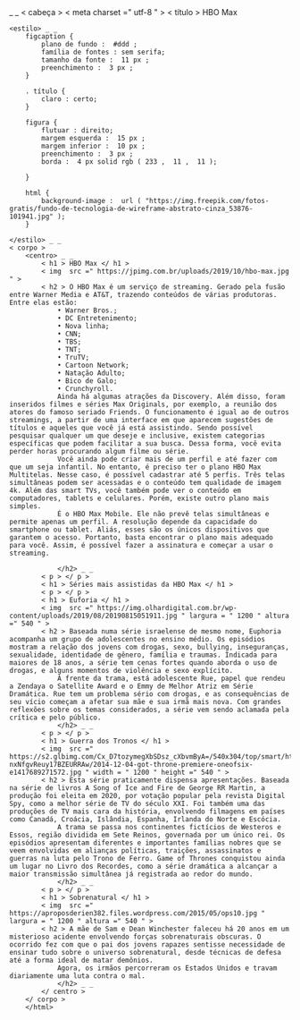 <!DOCTYPEhtml >
<html> _ _
    < cabeça >
        < meta  charset =" utf-8 " >
        < título > HBO Max </ título >
    </ cabeça >

    <estilo> _ _
        figcaption {
            plano de fundo :  #ddd ;
            família de fontes : sem serifa;
            tamanho da fonte :  11 px ;
            preenchimento :  3 px ;
        }

        . título {
            claro : certo;
        }
        
        figura {
            flutuar : direito;
            margem esquerda :  15 px ;
            margem inferior :  10 px ;
            preenchimento :  3 px ;
            borda :  4 px solid rgb ( 233 ,  11 ,  11 );
            
        }

        html {
            background-image :  url ( "https://img.freepik.com/fotos-gratis/fundo-de-tecnologia-de-wireframe-abstrato-cinza_53876-101941.jpg" );
        }

    </estilo> _ _
    < corpo >
        <centro> _ _
            < h1 > HBO Max </ h1 >
            < img  src =" https://jpimg.com.br/uploads/2019/10/hbo-max.jpg " >
            < h2 > O HBO Max é um serviço de streaming. Gerado pela fusão entre Warner Media e AT&T, trazendo conteúdos de várias produtoras. Entre elas estão:
                • Warner Bros.;
                • DC Entretenimento;
                • Nova linha;
                • CNN;
                • TBS;
                • TNT;
                • TruTV;
                • Cartoon Network;
                • Natação Adulto;
                • Bico de Galo;
                • Crunchyroll.
                Ainda há algumas atrações da Discovery. Além disso, foram inseridos filmes e séries Max Originals, por exemplo, a reunião dos atores do famoso seriado Friends. O funcionamento é igual ao de outros streamings, a partir de uma interface em que aparecem sugestões de títulos e aqueles que você já está assistindo. Sendo possível pesquisar qualquer um que deseje e inclusive, existem categorias específicas que podem facilitar a sua busca. Dessa forma, você evita perder horas procurando algum filme ou série.
                Você ainda pode criar mais de um perfil e até fazer com que um seja infantil. No entanto, é preciso ter o plano HBO Max Multitelas. Nesse caso, é possível cadastrar até 5 perfis. Três telas simultâneas podem ser acessadas e o conteúdo tem qualidade de imagem 4k. Além das smart TVs, você também pode ver o conteúdo em computadores, tablets e celulares. Porém, existe outro plano mais simples.
                É o HBO Max Mobile. Ele não prevê telas simultâneas e permite apenas um perfil. A resolução depende da capacidade do smartphone ou tablet. Aliás, esses são os únicos dispositivos que garantem o acesso. Portanto, basta encontrar o plano mais adequado para você. Assim, é possível fazer a assinatura e começar a usar o streaming.
                
                </h2> _ _
            < p > </ p >
            < h1 > Séries mais assistidas da HBO Max </ h1 >
            < p > </ p >
            < h1 > Euforia </ h1 >
            < img  src =" https://img.olhardigital.com.br/wp-content/uploads/2019/08/20190815051911.jpg " largura = " 1200 " altura =" 540 " >
            < h2 > Baseada numa série israelense de mesmo nome, Euphoria acompanha um grupo de adolescentes no ensino médio. Os episódios mostram a relação dos jovens com drogas, sexo, bullying, inseguranças, sexualidade, identidade de gênero, família e traumas. Indicada para maiores de 18 anos, a série tem cenas fortes quando aborda o uso de drogas, e alguns momentos de violência e sexo explícito.
                À frente da trama, está adolescente Rue, papel que rendeu a Zendaya o Satellite Award e o Emmy de Melhor Atriz em Série Dramática. Rue tem um problema sério com drogas, e as consequências de seu vício começam a afetar sua mãe e sua irmã mais nova. Com grandes reflexões sobre os temas considerados, a série vem sendo aclamada pela crítica e pelo público.
                </h2> _ _
            < p > </ p >
            < h1 > Guerra dos Tronos </ h1 >
            < img  src =" https://s2.glbimg.com/Cx_D7tozymegXbSDsz_cXbvmByA=/540x304/top/smart/https://i.s3.glbimg.com/v1/AUTH_08fbf48bc0524877943fe86e43087e7a/internal_photos/bs/201/Y/A nxNfgvReuy17BZEURRAw/2014-12-04-got-throne-premiere-oneofsix-e1417689271572.jpg " width = " 1200 " height =" 540 " >
            < h2 > Esta série praticamente dispensa apresentações. Baseada na série de livros A Song of Ice and Fire de George RR Martin, a produção foi eleita em 2020, por votação popular pela revista Digital Spy, como a melhor série de TV do século XXI. Foi também uma das produções de TV mais cara da história, envolvendo filmagens em países como Canadá, Croácia, Islândia, Espanha, Irlanda do Norte e Escócia.
                A trama se passa nos continentes fictícios de Westeros e Essos, região dividida em Sete Reinos, governada por um único rei. Os episódios apresentam diferentes e importantes famílias nobres que se veem envolvidas em alianças políticas, traições, assassinatos e guerras na luta pelo Trono de Ferro. Game of Thrones conquistou ainda um lugar no Livro dos Recordes, como a série dramática a alcançar a maior transmissão simultânea já registrada ao redor do mundo.
                </h2> _ _
            < p > </ p >
            < h1 > Sobrenatural </ h1 >
            < img  src =" https://aproposderien382.files.wordpress.com/2015/05/ops10.jpg " largura = " 1200 " altura =" 540 " >
            < h2 > A mãe de Sam e Dean Winchester faleceu há 20 anos em um misterioso acidente envolvendo forças sobrenaturais obscuras. O ocorrido fez com que o pai dos jovens rapazes sentisse necessidade de ensinar tudo sobre o universo sobrenatural, desde técnicas de defesa até a forma ideal de matar demônios.
                Agora, os irmãos percorreram os Estados Unidos e travam diariamente uma luta contra o mal.
                </h2> _ _
            </ centro >
        </ corpo >
        </html>
